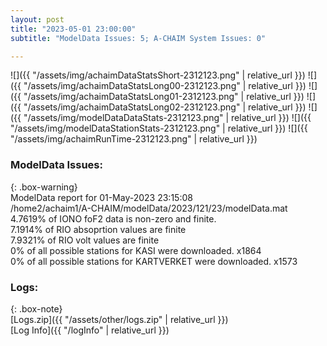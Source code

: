 ```yaml
---
layout: post
title: "2023-05-01 23:00:00"
subtitle: "ModelData Issues: 5; A-CHAIM System Issues: 0"

---
```


![]({{ "/assets/img/achaimDataStatsShort-2312123.png" | relative_url }})
![]({{ "/assets/img/achaimDataStatsLong00-2312123.png" | relative_url }})
![]({{ "/assets/img/achaimDataStatsLong01-2312123.png" | relative_url }})
![]({{ "/assets/img/achaimDataStatsLong02-2312123.png" | relative_url }})
![]({{ "/assets/img/modelDataDataStats-2312123.png" | relative_url }})
![]({{ "/assets/img/modelDataStationStats-2312123.png" | relative_url }})
![]({{ "/assets/img/achaimRunTime-2312123.png" | relative_url }})


### ModelData Issues:  
  
{: .box-warning}  
 ModelData report for 01-May-2023 23:15:08   
 /home2/achaim1/A-CHAIM/modelData/2023/121/23/modelData.mat   
 4.7619% of IONO foF2 data is non-zero and finite.   
 7.1914% of RIO absoprtion values are finite   
 7.9321% of RIO volt values are finite   
 0% of all possible stations for KASI were downloaded. x1864   
 0% of all possible stations for KARTVERKET were downloaded. x1573   
  


### Logs:  
  
{: .box-note}  
[Logs.zip]({{ "/assets/other/logs.zip" | relative_url }})  
[Log Info]({{ "/logInfo" | relative_url }})  
